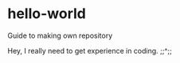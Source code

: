 # hello-world
Guide to making own repository

Hey, I really need to get experience in coding. ;;^;;
